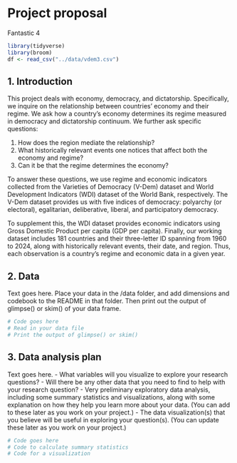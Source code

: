 Project proposal
================
Fantastic 4

``` r
library(tidyverse)
library(broom)
df <- read_csv("../data/vdem3.csv")
```

## 1. Introduction

This project deals with economy, democracy, and dictatorship.
Specifically, we inquire on the relationship between countries’ economy
and their regime. We ask how a country’s economy determines its regime
measured in democracy and dictatorship continuum. We further ask
specific questions:

1)  How does the region mediate the relationship?
2)  What historically relevant events one notices that affect both the
    economy and regime?
3)  Can it be that the regime determines the economy?

To answer these questions, we use regime and economic indicators
collected from the Varieties of Democracy (V-Dem) dataset and World
Development Indicators (WDI) dataset of the World Bank, respectively.
The V-Dem dataset provides us with five indices of democracy: polyarchy
(or electoral), egalitarian, deliberative, liberal, and participatory
democracy.

To supplement this, the WDI dataset provides economic indicators using
Gross Domestic Product per capita (GDP per capita). Finally, our working
dataset includes 181 countries and their three-letter ID spanning from
1960 to 2024, along with historically relevant events, their date, and
region. Thus, each observation is a country’s regime and economic data
in a given year.

## 2. Data

Text goes here. Place your data in the /data folder, and add dimensions
and codebook to the README in that folder. Then print out the output of
glimpse() or skim() of your data frame.

``` r
# Code goes here
# Read in your data file
# Print the output of glimpse() or skim()
```

## 3. Data analysis plan

Text goes here. - What variables will you visualize to explore your
research questions? - Will there be any other data that you need to find
to help with your research question? - Very preliminary exploratory data
analysis, including some summary statistics and visualizations, along
with some explanation on how they help you learn more about your data.
(You can add to these later as you work on your project.) - The data
visualization(s) that you believe will be useful in exploring your
question(s). (You can update these later as you work on your project.)

``` r
# Code goes here
# Code to calculate summary statistics
# Code for a visualization
```
